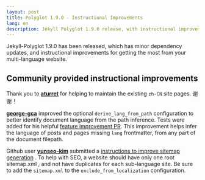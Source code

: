 ```yaml
---
layout: post
title: Polyglot 1.9.0 - Instructional Improvements
lang: en
description: Jekyll Polyglot 1.9.0 release, with instructional improvements for better SEO for multi language websites.
---
```


Jekyll-Polyglot 1.9.0 has been released, which has minor dependency updates, and instructional improvements for getting the most from your multi-language website.

## Community provided instructional improvements

Thank you to **[aturret](https://github.com/aturret)** for helping to maintain the existing `zh-CN` site pages. 谢谢！

**[george-gca](https://github.com/george-gca)** improved the optional `derive_lang_from_path` configuration to better identify document language from the path inference. Tests were added for his helpful [feature improvement PR](https://github.com/untra/polyglot/pull/222). This improvement helps infer the language of posts and pages missing `lang` frontmatter, from any part of the document filepath.

Github user **[yunseo-kim](https://github.com/yunseo-kim)** submitted a [instructions to improve sitemap generation](https://github.com/untra/polyglot/pull/230) . To help with SEO, a website should have only one root sitemap.xml , and not have duplicates for each sub-language site. Be sure to add the `sitemap.xml` to the `exclude_from_localization` configuration.
